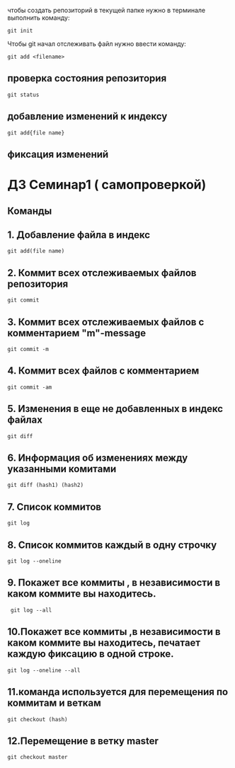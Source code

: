 чтобы создать репозиторий в текущей папке нужно в терминале выполнить команду:

    git init 

Чтобы git начал отслеживать файл нужно ввести команду:

    git add <filename>

## проверка состояния репозитория

    git status

## добавление изменений к индексу
    git add{file name} 

## фиксация изменений

#  **ДЗ Семинар1** ( самопроверкой) 
## Команды
## 1. Добавление файла в индекс
    git add(file name) 
## 2. Коммит всех отслеживаемых файлов репозитория
    git commit
## 3. Коммит всех отслеживаемых файлов с комментарием "m"-message
    git commit -m
## 4. Коммит всех файлов с комментарием
    git commit -am 
## 5. Изменения в еще не добавленных в индекс файлах
    git diff
## 6. Информация об изменениях между указанными комитами
    git diff (hash1) (hash2)
## 7. Список коммитов
    git log
## 8. Список коммитов каждый в одну строчку
    git log --oneline
## 9. Покажет все коммиты , в независимости в каком коммите вы находитесь.
     git log --all
## 10.Покажет все коммиты ,в независимости в каком коммите вы находитесь, печатает каждую фиксацию в одной строке.

    git log --oneline --all

## 11.команда используется для перемещения по коммитам и веткам

    git checkout (hash) 
## 12.Перемещение в ветку master
    git checkout master
